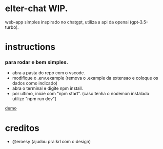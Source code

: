 # elter-chat WIP.
 web-app simples inspirado no chatgpt, utiliza a api da openai (gpt-3.5-turbo).
 
# instructions
### para rodar e bem simples.

- abra a pasta do repo com o vscode.
- modifique o .env.example (remova o .example da extensao e coloque os dados como indicado)
- abra o terminal e digite npm install.
- por ultimo, inicie com "npm start". (caso tenha o nodemon instalado utilize "npm run dev")

[demo](https://streamable.com/itr8nc)

# creditos
- @eroesy (ajudou pra krl com o design)

